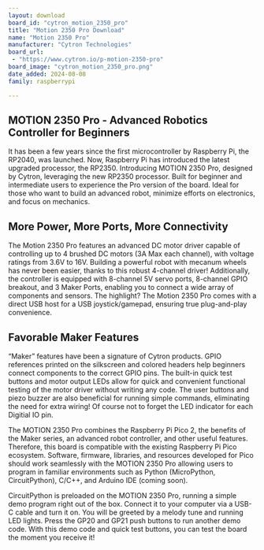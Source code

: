 ```yaml
---
layout: download
board_id: "cytron_motion_2350_pro"
title: "Motion 2350 Pro Download"
name: "Motion 2350 Pro"
manufacturer: "Cytron Technologies"
board_url:
 - "https://www.cytron.io/p-motion-2350-pro"
board_image: "cytron_motion_2350_pro.png"
date_added: 2024-08-08
family: raspberrypi

---
```


## MOTION 2350 Pro - Advanced Robotics Controller for Beginners
It has been a few years since the first microcontroller by Raspberry Pi, the RP2040, was launched. Now, Raspberry Pi has introduced the latest upgraded processor, the RP2350. Introducing MOTION 2350 Pro, designed by Cytron, leveraging the new RP2350 processor. Built for beginner and intermediate users to experience the Pro version of the board. Ideal for those who want to build an advanced robot, minimize efforts on electronics, and focus on mechanics.

## More Power, More Ports, More Connectivity
The Motion 2350 Pro features an advanced DC motor driver capable of controlling up to 4 brushed DC motors (3A Max each channel), with voltage ratings from 3.6V to 16V. Building a powerful robot with mecanum wheels has never been easier, thanks to this robust 4-channel driver! Additionally, the controller is equipped with 8-channel 5V servo ports, 8-channel GPIO breakout, and 3 Maker Ports, enabling you to connect a wide array of components and sensors. The highlight? The Motion 2350 Pro comes with a direct USB host for a USB joystick/gamepad, ensuring true plug-and-play convenience.

## Favorable Maker Features
“Maker” features have been a signature of Cytron products. GPIO references printed on the silkscreen and colored headers help beginners connect components to the correct GPIO pins. The built-in quick test buttons and motor output LEDs allow for quick and convenient functional testing of the motor driver without writing any code. The user buttons and piezo buzzer are also beneficial for running simple commands, eliminating the need for extra wiring! Of course not to forget the LED indicator for each Digitial IO pin.

The MOTION 2350 Pro combines the Raspberry Pi Pico 2, the benefits of the Maker series, an advanced robot controller, and other useful features. Therefore, this board is compatible with the existing Raspberry Pi Pico ecosystem. Software, firmware, libraries, and resources developed for Pico should work seamlessly with the MOTION 2350 Pro allowing users to program in familiar environments such as Python (MicroPython, CircuitPython), C/C++, and Arduino IDE (coming soon).

CircuitPython is preloaded on the MOTION 2350 Pro, running a simple demo program right out of the box. Connect it to your computer via a USB-C cable and turn it on. You will be greeted by a melody tune and running LED lights. Press the GP20 and GP21 push buttons to run another demo code. With this demo code and quick test buttons, you can test the board the moment you receive it!
